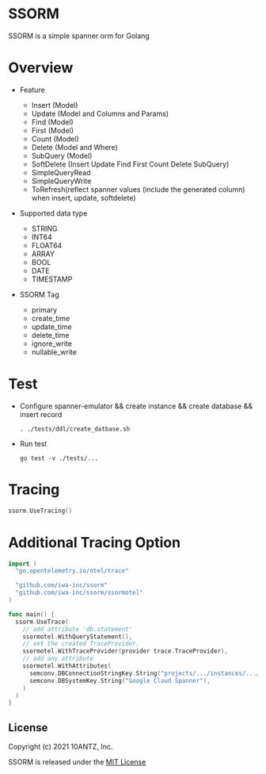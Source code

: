 SSORM
=========

SSORM is a simple spanner orm for Golang

Overview
=========

* Feature
    * Insert (Model)
    * Update (Model and Columns and Params)
    * Find (Model)
    * First (Model)
    * Count (Model)
    * Delete (Model and Where)
    * SubQuery (Model)
    * SoftDelete (Insert Update Find First Count Delete SubQuery)
    * SimpleQueryRead
    * SimpleQueryWrite
    * ToRefresh(reflect spanner values (include the generated column) when insert, update, softdelete)

* Supported data type
    * STRING
    * INT64
    * FLOAT64
    * ARRAY
    * BOOL
    * DATE
    * TIMESTAMP

* SSORM Tag
    * primary
    * create_time
    * update_time
    * delete_time
    * ignore_write
    * nullable_write

Test
=========

* Configure spanner-emulator && create instance && create database && insert record
    ```
    . ./tests/ddl/create_datbase.sh
    ```

* Run test
    ```
    go test -v ./tests/...
    ```

Tracing
=========

```go
ssorm.UseTracing()
```

Additional Tracing Option
=========
```go
import (
  "go.opentelemetry.io/otel/trace"

  "github.com/iwa-inc/ssorm"
  "github.com/iwa-inc/ssorm/ssormotel"
)

func main() {
  ssorm.UseTrace(
    // add attribute 'db.statement'
    ssormotel.WithQueryStatement(),
    // set the created TraceProvider.
    ssormotel.WithTraceProvider(provider trace.TraceProvider),
    // add any attribute
    ssormotel.WithAttributes(
      semconv.DBConnectionStringKey.String("projects/.../instances/.../databases/..."),
      semconv.DBSystemKey.String("Google Cloud Spanner"),
    )
  )
}

```

## License

Copyright (c) 2021 10ANTZ, Inc.

SSORM is released under the [MIT License](https://github.com/iwa-inc/ssorm/blob/master/LICENSE)

